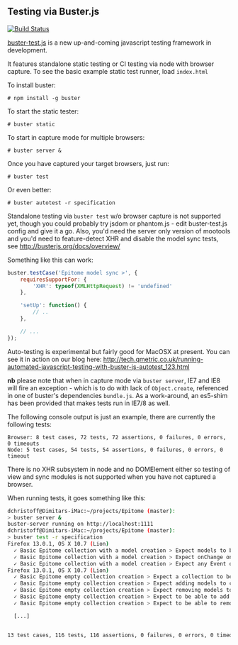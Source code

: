 Testing via Buster.js
---------------------

[![Build Status](https://secure.travis-ci.org/DimitarChristoff/Epitome.png?branch=master)](http://travis-ci.org/DimitarChristoff/Epitome)

[buster-test.js](http://busterjs.org) is a new up-and-coming javascript testing framework in development.

It features standalone static testing or CI testing via node with browser capture.
To see the basic example static test runner, load  `index.html`

To install buster:

    # npm install -g buster

To start the static tester:

    # buster static

To start in capture mode for multiple browsers:

    # buster server &

Once you have captured your target browsers, just run:

    # buster test

Or even better:

    # buster autotest -r specification

Standalone testing via `buster test` w/o browser capture is not supported yet, though you could probably try jsdom or phantom.js - edit buster-test.js config and give it a go. Also, you'd need the server only version of mootools and you'd need to feature-detect XHR and disable the model sync tests, see http://busterjs.org/docs/overview/

Something like this can work:
```javascript
buster.testCase('Epitome model sync >', {
    requiresSupportFor: {
        'XHR': typeof(XMLHttpRequest) != 'undefined'
    },

    'setUp': function() {
        // ..
    },

    // ...
});
```

Auto-testing is experimental but fairly good for MacOSX at present. You can see it in action on our blog here: http://tech.qmetric.co.uk/running-automated-javascript-testing-with-buster-js-autotest_123.html

**nb** please note that when in capture mode via `buster server`, IE7 and IE8 will fire an exception - which is to do with lack of `Object.create`, referenced in one of buster's dependencies `bundle.js`. As a work-around, an es5-shim has been provided that makes tests run in IE7/8 as well.

The following console output is just an example, there are currently the following tests:
```
Browser: 8 test cases, 72 tests, 72 assertions, 0 failures, 0 errors, 0 timeouts
Node: 5 test cases, 54 tests, 54 assertions, 0 failures, 0 errors, 0 timeout
```

There is no XHR subsystem in node and no DOMElement either so testing of view and sync modules is not supported when you have not captured a browser.

When running tests, it goes something like this:

```sh
dchristoff@Dimitars-iMac:~/projects/Epitome (master):
> buster server &
buster-server running on http://localhost:1111
dchristoff@Dimitars-iMac:~/projects/Epitome (master):
> buster test -r specification
Firefox 13.0.1, OS X 10.7 (Lion)
  ✓ Basic Epitome collection with a model creation > Expect models to be equal to number passed in constructor >
  ✓ Basic Epitome collection with a model creation > Expect onChange on a model to fire for collection >
  ✓ Basic Epitome collection with a model creation > Expect any Event on any model to fire for collection observer >
Firefox 13.0.1, OS X 10.7 (Lion)
  ✓ Basic Epitome empty collection creation > Expect a collection to be created >
  ✓ Basic Epitome empty collection creation > Expect adding models to collection to fire onAdd event >
  ✓ Basic Epitome empty collection creation > Expect removing models to collection to fire onRemove event >
  ✓ Basic Epitome empty collection creation > Expect to be able to add models to the collection
  ✓ Basic Epitome empty collection creation > Expect to be able to remove models from the collection

  [...]


13 test cases, 116 tests, 116 assertions, 0 failures, 0 errors, 0 timeouts
```

